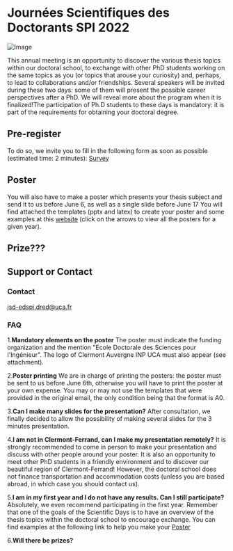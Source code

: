 # Journées Scientifiques des Doctorants SPI 2022 

![Image](JSD2022.github.io/INP.JPG)

This annual meeting is an opportunity to discover the various thesis topics within our doctoral school, to exchange with other PhD students working on the same topics as you (or topics that arouse your curiosity) and, perhaps, to lead to collaborations and/or friendships. Several speakers will be invited during these two days: some of them will present the possible career perspectives after a PhD. We will reveal more about the program when it is finalized!The participation of Ph.D students to these days is mandatory: it is part of the requirements for obtaining your doctoral degree. 

## Pre-register
To do so, we invite you to fill in the following form as soon as possible (estimated time: 2 minutes): [Survey](https://framaforms.org/participation-aux-journees-scientifiques-des-doctorants-1652653658)

## Poster
You will also have to make a poster which presents your thesis subject and send it to us before June 6, as well as a single slide before June 17  You will find attached the templates (pptx and latex) to create your poster and some examples at this [website]( https://spi.ed.uca.fr/inscription-obligations/obligations/journee-scientifique-de-led-spi) (click on the arrows to view all the posters for a given year).

## Prize???

## Support or Contact

### Contact
jsd-edspi.dred@uca.fr

### FAQ
1.**Mandatory elements on the poster**
The poster must indicate the funding organization and the mention "Ecole Doctorale des Sciences pour l'Ingénieur". The logo of Clermont Auvergne INP UCA must also appear (see attachment).

2.**Poster printing**
We are in charge of printing the posters: the poster must be sent to us before June 6th, otherwise you will have to print the poster at your own expense. You may or may not use the templates that were provided in the original email, the only condition being that the format is A0.

3.**Can I make many slides for the presentation?**
After consultation, we finally decided to allow the possibility of making several slides for the 3 minutes presentation.

4.**I am not in Clermont-Ferrand, can I make my presentation remotely?**
It is strongly recommended to come in person to make your presentation and discuss with other people around your poster. It is also an opportunity to meet other PhD students in a friendly environment and to discover our beautiful region of Clermont-Ferrand!
However, the doctoral school does not finance transportation and accommodation costs (unless you are based abroad, in which case you should contact us).

5.**I am in my first year and I do not have any results. Can I still participate?**
Absolutely, we even recommend participating in the first year. Remember that one of the goals of the Scientific Days is to have an overview of the thesis topics within the doctoral school to encourage exchange. You can find examples at the following link to help you make your [Poster](https://spi.ed.uca.fr/inscription-obligations/obligations/journee-scientifique-de-led-spi)

6.**Will there be prizes?**




